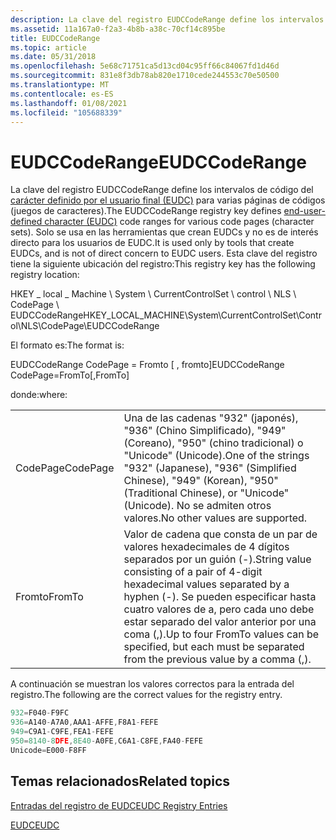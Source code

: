 ```yaml
---
description: La clave del registro EUDCCodeRange define los intervalos de código del carácter definido por el usuario final (EUDC) para varias páginas de códigos (juegos de caracteres).
ms.assetid: 11a167a0-f2a3-4b8b-a38c-70cf14c895be
title: EUDCCodeRange
ms.topic: article
ms.date: 05/31/2018
ms.openlocfilehash: 5e68c71751ca5d13cd04c95ff66c84067fd1d46d
ms.sourcegitcommit: 831e8f3db78ab820e1710cede244553c70e50500
ms.translationtype: MT
ms.contentlocale: es-ES
ms.lasthandoff: 01/08/2021
ms.locfileid: "105688339"
---
```

# <a name="eudccoderange"></a><span data-ttu-id="f4cf7-103">EUDCCodeRange</span><span class="sxs-lookup"><span data-stu-id="f4cf7-103">EUDCCodeRange</span></span>

<span data-ttu-id="f4cf7-104">La clave del registro EUDCCodeRange define los intervalos de código del [carácter definido por el usuario final (EUDC)](end-user-defined-characters.md) para varias páginas de códigos (juegos de caracteres).</span><span class="sxs-lookup"><span data-stu-id="f4cf7-104">The EUDCCodeRange registry key defines [end-user-defined character (EUDC)](end-user-defined-characters.md) code ranges for various code pages (character sets).</span></span> <span data-ttu-id="f4cf7-105">Solo se usa en las herramientas que crean EUDCs y no es de interés directo para los usuarios de EUDC.</span><span class="sxs-lookup"><span data-stu-id="f4cf7-105">It is used only by tools that create EUDCs, and is not of direct concern to EUDC users.</span></span> <span data-ttu-id="f4cf7-106">Esta clave del registro tiene la siguiente ubicación del registro:</span><span class="sxs-lookup"><span data-stu-id="f4cf7-106">This registry key has the following registry location:</span></span>

<span data-ttu-id="f4cf7-107">HKEY \_ local \_ Machine \\ System \\ CurrentControlSet \\ control \\ NLS \\ CodePage \\ EUDCCodeRange</span><span class="sxs-lookup"><span data-stu-id="f4cf7-107">HKEY\_LOCAL\_MACHINE\\System\\CurrentControlSet\\Control\\NLS\\CodePage\\EUDCCodeRange</span></span>

<span data-ttu-id="f4cf7-108">El formato es:</span><span class="sxs-lookup"><span data-stu-id="f4cf7-108">The format is:</span></span>

<span data-ttu-id="f4cf7-109">EUDCCodeRange CodePage = Fromto \[ , fromto\]</span><span class="sxs-lookup"><span data-stu-id="f4cf7-109">EUDCCodeRange CodePage=FromTo\[,FromTo\]</span></span>

<span data-ttu-id="f4cf7-110">donde:</span><span class="sxs-lookup"><span data-stu-id="f4cf7-110">where:</span></span>



|          |                                                                                                                                                                                                          |
|----------|----------------------------------------------------------------------------------------------------------------------------------------------------------------------------------------------------------|
| <span data-ttu-id="f4cf7-111">CodePage</span><span class="sxs-lookup"><span data-stu-id="f4cf7-111">CodePage</span></span> | <span data-ttu-id="f4cf7-112">Una de las cadenas "932" (japonés), "936" (Chino Simplificado), "949" (Coreano), "950" (chino tradicional) o "Unicode" (Unicode).</span><span class="sxs-lookup"><span data-stu-id="f4cf7-112">One of the strings "932" (Japanese), "936" (Simplified Chinese), "949" (Korean), "950" (Traditional Chinese), or "Unicode" (Unicode).</span></span> <span data-ttu-id="f4cf7-113">No se admiten otros valores.</span><span class="sxs-lookup"><span data-stu-id="f4cf7-113">No other values are supported.</span></span>                                     |
| <span data-ttu-id="f4cf7-114">Fromto</span><span class="sxs-lookup"><span data-stu-id="f4cf7-114">FromTo</span></span>   | <span data-ttu-id="f4cf7-115">Valor de cadena que consta de un par de valores hexadecimales de 4 dígitos separados por un guión (-).</span><span class="sxs-lookup"><span data-stu-id="f4cf7-115">String value consisting of a pair of 4-digit hexadecimal values separated by a hyphen (-).</span></span> <span data-ttu-id="f4cf7-116">Se pueden especificar hasta cuatro valores de a, pero cada uno debe estar separado del valor anterior por una coma (,).</span><span class="sxs-lookup"><span data-stu-id="f4cf7-116">Up to four FromTo values can be specified, but each must be separated from the previous value by a comma (,).</span></span> |



 

<span data-ttu-id="f4cf7-117">A continuación se muestran los valores correctos para la entrada del registro.</span><span class="sxs-lookup"><span data-stu-id="f4cf7-117">The following are the correct values for the registry entry.</span></span>


```C++
932=F040-F9FC
936=A140-A7A0,AAA1-AFFE,F8A1-FEFE
949=C9A1-C9FE,FEA1-FEFE
950=8140-8DFE,8E40-A0FE,C6A1-C8FE,FA40-FEFE
Unicode=E000-F8FF
```



## <a name="related-topics"></a><span data-ttu-id="f4cf7-118">Temas relacionados</span><span class="sxs-lookup"><span data-stu-id="f4cf7-118">Related topics</span></span>

<dl> <dt>

[<span data-ttu-id="f4cf7-119">Entradas del registro de EUDC</span><span class="sxs-lookup"><span data-stu-id="f4cf7-119">EUDC Registry Entries</span></span>](eudc-registry-entries.md)
</dt> <dt>

[<span data-ttu-id="f4cf7-120">EUDC</span><span class="sxs-lookup"><span data-stu-id="f4cf7-120">EUDC</span></span>](eudc.md)
</dt> </dl>

 

 



